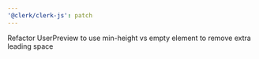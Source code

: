 ```yaml
---
'@clerk/clerk-js': patch
---
```


Refactor UserPreview to use min-height vs empty element to remove extra leading space

